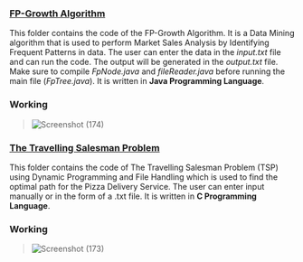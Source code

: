  ### [**FP-Growth Algorithm**](https://github.com/Pulkit3108/Minor-Projects/tree/main/FP-Growth%20Algorithm)


This folder contains the code of the FP-Growth Algorithm. It is a Data Mining algorithm that is used to perform Market Sales Analysis by Identifying Frequent Patterns in data. The user can enter the data in the *input.txt* file and can run the code. The output will be generated in the *output.txt* file. Make sure to compile *FpNode.java* and *fileReader.java* before running the main file (*FpTree.java*).
It is written in **Java Programming Language**.

### Working
>![Screenshot (174)](https://user-images.githubusercontent.com/46241207/167396183-c8e9eddc-f149-4654-84d6-85d808c62762.png)

### [**The Travelling Salesman Problem**](https://github.com/Pulkit3108/Minor-Projects/tree/main/The%20Travelling%20Salesman%20Problem)


This folder contains the code of The Travelling Salesman Problem (TSP) using Dynamic Programming and File Handling which is used to find the optimal path for the Pizza Delivery Service. The user can enter input manually or in the form of a .txt file. It is written in **C Programming Language**.

### Working
>![Screenshot (173)](https://user-images.githubusercontent.com/46241207/167396193-cfe1bf89-7edb-4f3c-89c3-ffd02abd6baa.png)



